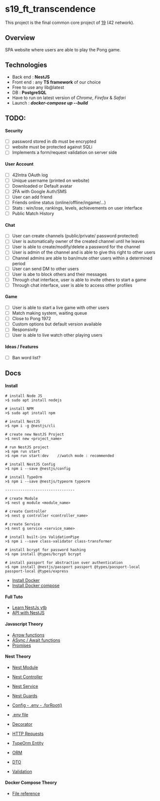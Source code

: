 # s19_ft_transcendence

This project is the final common core project of [19](http://www.s19.be/) (42 network).

## Overview

SPA website where users are able to play the Pong game.

## Technologies

- Back end : __NestJS__
- Front end : any __TS framework__ of our choice
- Free to use any lib@latest
- DB : __PostgreSQL__
- Have to run on latest version of _Chrome_, _Firefox_ & _Safari_
- Launch : ***docker-compose up --build***

## TODO:

#### Security
- [ ] password stored in db must be encrypted
- [ ] website must be protected against SQLi
- [ ] Implements a form/request validation on server side

#### User Account
- [ ] 42Intra OAuth log
- [ ] Unique username (printed on website)
- [ ] Downloaded or Default avatar
- [ ] 2FA with Google Auth/SMS
- [ ] User can add friend 
- [ ] Friends online status (online/offline/ingame/...)
- [ ] Stats : win/lose, rankings, levels, achievements on user interface
- [ ] Public Match History

#### Chat
- [ ] User can create channels (public/private/ password protected)
- [ ] User is automatically owner of the created channel until he leaves
- [ ] User is able to create/modify/delete a password for the channel
- [ ] User is admin of the channel and is able to give this right to other users
- [ ] Channel admins are able to ban/mute other users within a determined period
- [ ] User can send DM to other users
- [ ] User is abe to block others and their messages
- [ ] Through chat interface, user is able to invite others to start a game
- [ ] Through chat interface, user is able to access other profiles

#### Game
- [ ] User is able to start a live game with other users
- [ ] Match making system, waiting queue
- [ ] Close to Pong 1972
- [ ] Custom options but default version available
- [ ] Responsivity
- [ ] User is able to live watch other playing users

#### Ideas / Features
- [ ] Ban word list?

## Docs

#### Install

```
# install Node JS
>$ sudo apt install nodejs

# install NPM
>$ sudo apt install npm

# install NestJS
>$ npm i -g @nestjs/cli

# create new NestJS Project
>$ nest new <project_name>

# run NestJS project
>$ npm run start
>$ npm run start:dev	//watch mode : recommended

# install NestJS Config
>$ npm i --save @nestjs/config

# install TypeOrm
>$ npm i --save @nestjs/typeorm typeorm

--------------------------------

# create Module
>$ nest g module <module_name>

# create Controller
>$ nest g controller <controller_name>

# create Service
>$ nest g service <service_name>

# install built-ins ValidationPipe
>$ npm i --save class-validator class-transformer

# install bcrypt for password hashing
>$ npm install @types/bcrypt bcrypt

# install passport for abstraction over authentication
>$ npm install @nestjs/passport passport @types/passport-local passport-local @types/express
```
- [Install Docker](https://docs.docker.com/engine/install/ubuntu/)
- [Install Docker compose](https://docs.docker.com/compose/install/)


#### Full Tuto
- [Learn NestJs ytb](https://www.youtube.com/watch?v=GHTA143_b-s&t=3537s)
- [API with NestJS](https://wanago.io/2020/05/11/nestjs-api-controllers-routing-module/)


#### Javascript Theory
- [Arrow functions](https://www.javascripttutorial.net/es6/javascript-arrow-function/)
- [ASync / Await functions](https://developer.mozilla.org/fr/docs/Web/JavaScript/Reference/Statements/async_function)
- [Promises](https://www.geeksforgeeks.org/javascript-promises/)

#### Nest Theory
- [Nest Module](https://docs.nestjs.com/modules)
- [Nest Controller](https://docs.nestjs.com/controllers)
- [Nest Service](https://docs.nestjs.com/providers)
- [Nest Guards](https://docs.nestjs.com/guards)

- [Config - .env - .forRoot()](https://docs.nestjs.com/techniques/configuration)

- [.env file](https://malware.expert/general/what-is-env-files/)

- [Decorator](https://medium.com/google-developers/exploring-es7-decorators-76ecb65fb841)
- [HTTP Requests](https://www.w3.org/Protocols/rfc2616/rfc2616-sec9.html)

- [TypeOrm Entity](https://typeorm.io/entities)

- [ORM](https://en.wikipedia.org/wiki/Object%E2%80%93relational_mapping)

- [DTO](https://javascript.plainenglish.io/use-of-dto-for-validation-in-nestjs-application-d37ff55f0560)
- [Validation](https://docs.nestjs.com/techniques/validation)


#### Docker Compose Theory
- [File reference](https://docs.docker.com/compose/compose-file/)
